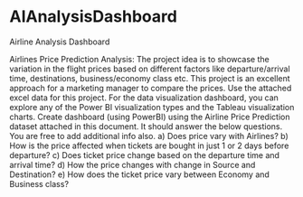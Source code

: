 # AIAnalysisDashboard
Airline Analysis Dashboard

Airlines Price Prediction Analysis:
The project idea is to showcase the variation in the flight prices based on different factors like departure/arrival time, destinations, business/economy class etc. This project is an excellent approach for a marketing manager to compare the prices.
Use the attached excel data for this project. For the data visualization dashboard, you can explore any of the Power BI visualization types and the Tableau visualization charts. 
Create dashboard (using PowerBI) using the Airline Price Prediction dataset attached in this document. 
It should answer the below questions. You are free to add additional info also.
a) Does price vary with Airlines?
b) How is the price affected when tickets are bought in just 1 or 2 days before departure?
c) Does ticket price change based on the departure time and arrival time?
d) How the price changes with change in Source and Destination?
e) How does the ticket price vary between Economy and Business class? 


 

